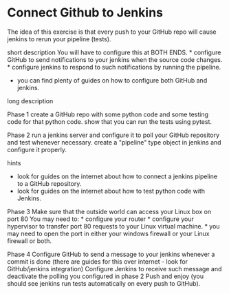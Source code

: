 # Connect Github to Jenkins

The idea of this exercise is that every push to
your GitHub repo will cause jenkins to rerun your pipeline (tests).

short description
You will have to configure this at BOTH ENDS.
    * configure GitHub to send notifications to your jenkins when the source code changes.
    * configure jenkins to respond to such notifications by running the pipeline.

* you can find plenty of guides on how to configure both GitHub and jenkins.

long description

Phase 1
create a GitHub repo with some python code and some testing code for that python code.
show that you can run the tests using pytest.

Phase 2
run a jenkins server and configure it to poll your GitHub repository and test whenever
necessary. create a "pipeline" type object in jenkins and configure it properly.

hints
* look for guides on the internet about how to connect a jenkins pipeline to a GitHub repository.
* look for guides on the internet about how to test python code with Jenkins.

Phase 3
Make sure that the outside world can access your Linux box on port 80
You may need to:
    * configure your router
    * configure your hypervisor to transfer port 80 requests to your Linux virtual machine.
    * you may need to open the port in either your windows firewall or your Linux firewall or both.

Phase 4
Configure GitHub to send a message to your jenkins whenever a commit is done (there are guides for this
over internet - look for GitHub/jenkins integration)
Configure Jenkins to receive such message and deactivate the polling you configured in phase 2
Push and enjoy (you should see jenkins run tests automatically on every push to GitHub).
